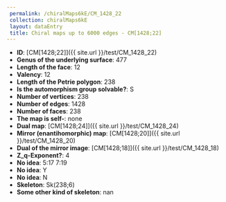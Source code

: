 ```yaml
--- 
 permalink: /chiralMaps6kE/CM_1428_22 
 collection: chiralMaps6kE
 layout: dataEntry
 title: Chiral maps up to 6000 edges - CM[1428;22]
---
```


- **ID**: [CM[1428;22]]({{ site.url }}/test/CM_1428_22)
- **Genus of the underlying surface**: 477
- **Length of the face**: 12
- **Valency**: 12
- **Length of the Petrie polygon**: 238
- **Is the automorphism group solvable?**: S
- **Number of vertices**: 238
- **Number of edges**: 1428
- **Number of faces**: 238
- **The map is self-**: none
- **Dual map**: [CM[1428;24]]({{ site.url }}/test/CM_1428_24)
- **Mirror (enantihomorphic) map**: [CM[1428;20]]({{ site.url }}/test/CM_1428_20)
- **Dual of the mirror image**: [CM[1428;18]]({{ site.url }}/test/CM_1428_18)
- **Z_q-Exponent?**: 4
- **No idea**:  5:17 7:19
- **No idea**: Y
- **No idea**: N
- **Skeleton**: Sk(238;6)
- **Some other kind of skeleton**: nan
